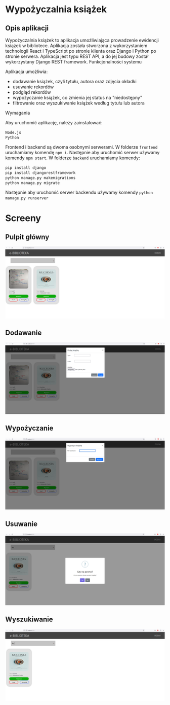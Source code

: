 # Wypożyczalnia książek
## Opis aplikacji

Wypożyczalnia książek to aplikacja umożliwiająca prowadzenie ewidencji książek w bibliotece. Aplikacja została stworzona z wykorzystaniem technologii React i TypeScript po stronie klienta oraz Django i Python po stronie serwera. Aplikacja jest typu REST API, a do jej budowy został wykorzystany Django REST framework.
Funkcjonalności systemu

Aplikacja umożliwia:

- dodawanie książek, czyli tytułu, autora oraz zdjęcia okładki
- usuwanie rekordów
- podgląd rekordów
- wypożyczanie książek, co zmienia jej status na "niedostępny"
- filtrowanie oraz wyszukiwanie książek według tytułu lub autora

Wymagania

Aby uruchomić aplikację, należy zainstalować:

    Node.js
    Python

Frontend i backend są dwoma osobnymi serwerami.
W folderze `frontend` uruchamiamy komendę `npm i`. Następnie aby uruchomić serwer używamy komendy `npm start`.
W folderze `backend` uruchamiamy komendy:
```
pip install django
pip install djangorestframework
python manage.py makemigrations
python manage.py migrate
```
Następnie aby uruchomić serwer backendu używamy komendy `python manage.py runserver`

# Screeny

## Pulpit główny
<img src="readme/dashboard.png" witdth="700">

## Dodawanie
<img src="readme/adding.png" witdth="700">

## Wypożyczanie
<img src="readme/borrow.png" witdth="700">

## Usuwanie
<img src="readme/removing.png" witdth="700">

## Wyszukiwanie
<img src="readme/searching.png" witdth="700">